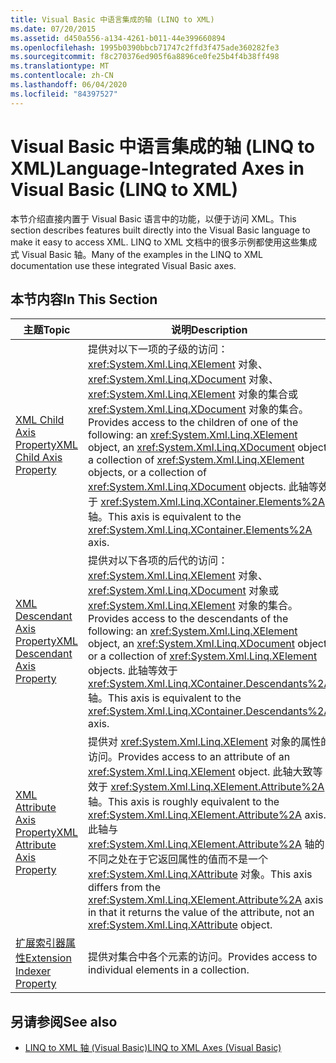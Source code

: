 ```yaml
---
title: Visual Basic 中语言集成的轴 (LINQ to XML)
ms.date: 07/20/2015
ms.assetid: d450a556-a134-4261-b011-44e399660894
ms.openlocfilehash: 1995b0390bbcb71747c2ffd3f475ade360282fe3
ms.sourcegitcommit: f8c270376ed905f6a8896ce0fe25b4f4b38ff498
ms.translationtype: MT
ms.contentlocale: zh-CN
ms.lasthandoff: 06/04/2020
ms.locfileid: "84397527"
---
```

# <a name="language-integrated-axes-in-visual-basic-linq-to-xml"></a><span data-ttu-id="72b57-102">Visual Basic 中语言集成的轴 (LINQ to XML)</span><span class="sxs-lookup"><span data-stu-id="72b57-102">Language-Integrated Axes in Visual Basic (LINQ to XML)</span></span>
<span data-ttu-id="72b57-103">本节介绍直接内置于 Visual Basic 语言中的功能，以便于访问 XML。</span><span class="sxs-lookup"><span data-stu-id="72b57-103">This section describes features built directly into the Visual Basic language to make it easy to access XML.</span></span> <span data-ttu-id="72b57-104">LINQ to XML 文档中的很多示例都使用这些集成式 Visual Basic 轴。</span><span class="sxs-lookup"><span data-stu-id="72b57-104">Many of the examples in the LINQ to XML documentation use these integrated Visual Basic axes.</span></span>  
  
## <a name="in-this-section"></a><span data-ttu-id="72b57-105">本节内容</span><span class="sxs-lookup"><span data-stu-id="72b57-105">In This Section</span></span>  
  
|<span data-ttu-id="72b57-106">主题</span><span class="sxs-lookup"><span data-stu-id="72b57-106">Topic</span></span>|<span data-ttu-id="72b57-107">说明</span><span class="sxs-lookup"><span data-stu-id="72b57-107">Description</span></span>|  
|-----------|-----------------|  
|[<span data-ttu-id="72b57-108">XML Child Axis Property</span><span class="sxs-lookup"><span data-stu-id="72b57-108">XML Child Axis Property</span></span>](../../../language-reference/xml-axis/xml-child-axis-property.md)|<span data-ttu-id="72b57-109">提供对以下一项的子级的访问：<xref:System.Xml.Linq.XElement> 对象、<xref:System.Xml.Linq.XDocument> 对象、<xref:System.Xml.Linq.XElement> 对象的集合或 <xref:System.Xml.Linq.XDocument> 对象的集合。</span><span class="sxs-lookup"><span data-stu-id="72b57-109">Provides access to the children of one of the following: an <xref:System.Xml.Linq.XElement> object, an <xref:System.Xml.Linq.XDocument> object, a collection of <xref:System.Xml.Linq.XElement> objects, or a collection of <xref:System.Xml.Linq.XDocument> objects.</span></span> <span data-ttu-id="72b57-110">此轴等效于 <xref:System.Xml.Linq.XContainer.Elements%2A> 轴。</span><span class="sxs-lookup"><span data-stu-id="72b57-110">This axis is equivalent to the <xref:System.Xml.Linq.XContainer.Elements%2A> axis.</span></span>|  
|[<span data-ttu-id="72b57-111">XML Descendant Axis Property</span><span class="sxs-lookup"><span data-stu-id="72b57-111">XML Descendant Axis Property</span></span>](../../../language-reference/xml-axis/xml-descendant-axis-property.md)|<span data-ttu-id="72b57-112">提供对以下各项的后代的访问：<xref:System.Xml.Linq.XElement> 对象、<xref:System.Xml.Linq.XDocument> 对象或 <xref:System.Xml.Linq.XElement> 对象的集合。</span><span class="sxs-lookup"><span data-stu-id="72b57-112">Provides access to the descendants of the following: an <xref:System.Xml.Linq.XElement> object, an <xref:System.Xml.Linq.XDocument> object, or a collection of <xref:System.Xml.Linq.XElement> objects.</span></span> <span data-ttu-id="72b57-113">此轴等效于 <xref:System.Xml.Linq.XContainer.Descendants%2A> 轴。</span><span class="sxs-lookup"><span data-stu-id="72b57-113">This axis is equivalent to the <xref:System.Xml.Linq.XContainer.Descendants%2A> axis.</span></span>|  
|[<span data-ttu-id="72b57-114">XML Attribute Axis Property</span><span class="sxs-lookup"><span data-stu-id="72b57-114">XML Attribute Axis Property</span></span>](../../../language-reference/xml-axis/xml-attribute-axis-property.md)|<span data-ttu-id="72b57-115">提供对 <xref:System.Xml.Linq.XElement> 对象的属性的访问。</span><span class="sxs-lookup"><span data-stu-id="72b57-115">Provides access to an attribute of an <xref:System.Xml.Linq.XElement> object.</span></span> <span data-ttu-id="72b57-116">此轴大致等效于 <xref:System.Xml.Linq.XElement.Attribute%2A> 轴。</span><span class="sxs-lookup"><span data-stu-id="72b57-116">This axis is roughly equivalent to the <xref:System.Xml.Linq.XElement.Attribute%2A> axis.</span></span> <span data-ttu-id="72b57-117">此轴与 <xref:System.Xml.Linq.XElement.Attribute%2A> 轴的不同之处在于它返回属性的值而不是一个 <xref:System.Xml.Linq.XAttribute> 对象。</span><span class="sxs-lookup"><span data-stu-id="72b57-117">This axis differs from the <xref:System.Xml.Linq.XElement.Attribute%2A> axis in that it returns the value of the attribute, not an <xref:System.Xml.Linq.XAttribute> object.</span></span>|  
|[<span data-ttu-id="72b57-118">扩展索引器属性</span><span class="sxs-lookup"><span data-stu-id="72b57-118">Extension Indexer Property</span></span>](../../../language-reference/xml-axis/extension-indexer-property.md)|<span data-ttu-id="72b57-119">提供对集合中各个元素的访问。</span><span class="sxs-lookup"><span data-stu-id="72b57-119">Provides access to individual elements in a collection.</span></span>|  
  
## <a name="see-also"></a><span data-ttu-id="72b57-120">另请参阅</span><span class="sxs-lookup"><span data-stu-id="72b57-120">See also</span></span>

- [<span data-ttu-id="72b57-121">LINQ to XML 轴 (Visual Basic)</span><span class="sxs-lookup"><span data-stu-id="72b57-121">LINQ to XML Axes (Visual Basic)</span></span>](linq-to-xml-axes.md)
